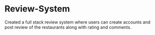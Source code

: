 # Review-System
Created a full stack review system where users can create accounts and post review of the restaurants along with rating and comments.
